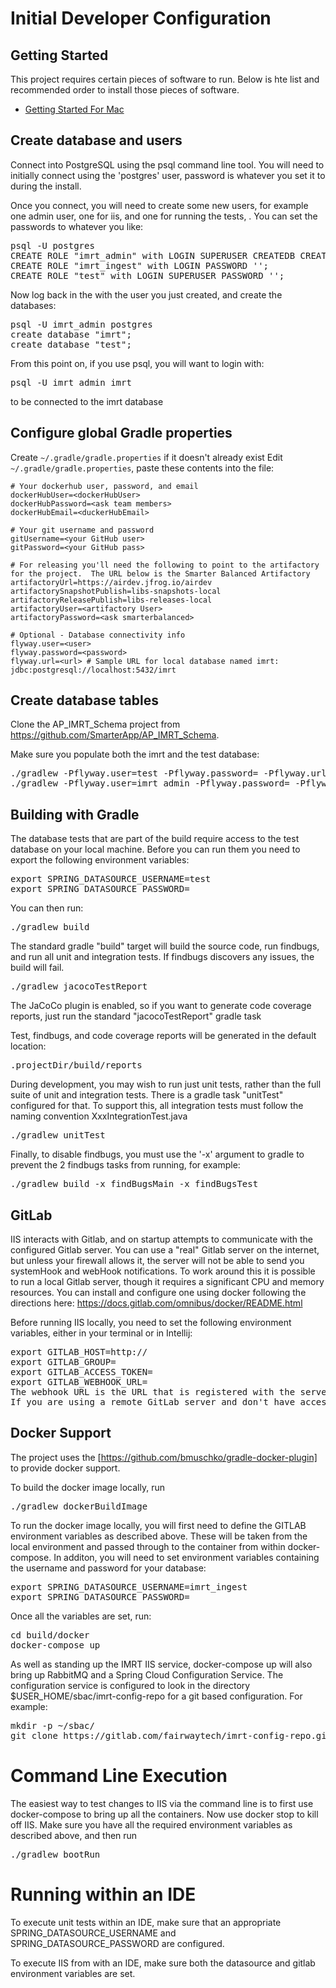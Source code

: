 # Initial Developer Configuration

## Getting Started

This project requires certain pieces of software to run. Below is hte list and recommended order to install those pieces of software.  

* [Getting Started For Mac](getting_started_mac.md)

## Create database and users

Connect into PostgreSQL using the psql command line tool. You will need to initially connect using the 'postgres' user, password is whatever you set it to during the install. 

Once you connect, you will need to create some new users, for example one admin user, one for iis, 
and one for running the tests, . You can set the passwords to whatever you like:

<pre>
psql -U postgres
CREATE ROLE "imrt_admin" with LOGIN SUPERUSER CREATEDB CREATEROLE PASSWORD '<choose password>';
CREATE ROLE "imrt_ingest" with LOGIN PASSWORD '<choose password>';
CREATE ROLE "test" with LOGIN SUPERUSER PASSWORD '<choose password>';
</pre>

Now log back in the with the user you just created, and create the databases:

<pre>
psql -U imrt_admin postgres
create database "imrt";
create database "test";
</pre>

From this point on, if you use psql, you will want to login with:
<pre>psql -U imrt_admin imrt</pre> to be connected to the imrt database

## Configure global Gradle properties

Create `~/.gradle/gradle.properties` if it doesn't already exist
Edit `~/.gradle/gradle.properties`, paste these contents into the file:

```
# Your dockerhub user, password, and email
dockerHubUser=<dockerHubUser>
dockerHubPassword=<ask team members>
dockerHubEmail=<duckerHubEmail>

# Your git username and password
gitUsername=<your GitHub user>
gitPassword=<your GitHub pass>

# For releasing you'll need the following to point to the artifactory for the project.  The URL below is the Smarter Balanced Artifactory
artifactoryUrl=https://airdev.jfrog.io/airdev
artifactorySnapshotPublish=libs-snapshots-local
artifactoryReleasePublish=libs-releases-local
artifactoryUser=<artifactory User>
artifactoryPassword=<ask smarterbalanced>

# Optional - Database connectivity info
flyway.user=<user>
flyway.password=<password>
flyway.url=<url> # Sample URL for local database named imrt: jdbc:postgresql://localhost:5432/imrt
```

## Create database tables

Clone the AP_IMRT_Schema project from https://github.com/SmarterApp/AP_IMRT_Schema. 

Make sure you populate both the imrt and the test database:

<pre>
./gradlew -Pflyway.user=test -Pflyway.password=<password> -Pflyway.url=jdbc:postgresql://localhost:5432/test flywayMigrate
./gradlew -Pflyway.user=imrt_admin -Pflyway.password=<password> -Pflyway.url=jdbc:postgresql://localhost:5432/imrt flywayMigrate
</pre>


## Building with Gradle

The database tests that are part of the build require access to the test database on your local machine. 
Before you can run them you need to export the following environment variables:
<pre>
export SPRING_DATASOURCE_USERNAME=test
export SPRING_DATASOURCE_PASSWORD=<password>
</pre> 

You can then run:
<pre>./gradlew build</pre>
The standard gradle "build" target will build the source code, run findbugs, and run all unit and integration tests.
If findbugs discovers any issues, the build will fail.

<pre>./gradlew jacocoTestReport</pre>
The JaCoCo plugin is enabled, so if you want to generate code coverage reports, just run the standard "jacocoTestReport" gradle task


Test, findbugs, and code coverage reports will be generated in the default location:
<pre>.projectDir/build/reports</pre>

During development, you may wish to run just unit tests, rather than the full suite of unit and integration tests. There is a gradle task "unitTest" configured for that. 
To support this, all integration tests must follow the naming convention XxxIntegrationTest.java
<pre>./gradlew unitTest</pre>

Finally, to disable findbugs, you must use the '-x' argument to gradle to prevent the 2 findbugs tasks from running, for example:

<pre>./gradlew build -x findBugsMain -x findBugsTest</pre>

## GitLab

IIS interacts with Gitlab, and on startup attempts to communicate with the configured Gitlab server. 
You can use a "real" Gitlab server on the internet, but unless your firewall allows it, the server 
will not be able to send you systemHook and webHook notifications. To work around this it is possible
 to run a local Gitlab server, though it requires a significant CPU and memory resources. 
 You can install and configure one using docker following the directions here: https://docs.gitlab.com/omnibus/docker/README.html

Before running IIS locally, you need to set the following environment variables, either in your terminal or in Intellij:

<pre>
export GITLAB_HOST=http://<host>
export GITLAB_GROUP=
export GITLAB_ACCESS_TOKEN=<create an access token on your Gitlab server>
export GITLAB_WEBHOOK_URL=
The webhook URL is the URL that is registered with the server for callbacks to IIS when a new project is created.
If you are using a remote GitLab server and don't have access through your firewall for webhooks you can just leave it blank
</pre>


## Docker Support
The project uses the [https://github.com/bmuschko/gradle-docker-plugin] to provide docker support.

To build the docker image locally, run
<pre>./gradlew dockerBuildImage</pre>

To run the docker image locally, you will first need to define the GITLAB environment variables as described above.
These will be taken from the local environment and passed through to the container from within docker-compose.
In additon, you will need to set environment variables containing the username and password for your database:
<pre>
export SPRING_DATASOURCE_USERNAME=imrt_ingest
export SPRING_DATASOURCE_PASSWORD=<password>
</pre>

Once all the variables are set, run:
<pre>
cd build/docker
docker-compose up
</pre>

As well as standing up the IMRT IIS service, docker-compose up will also bring up RabbitMQ and a Spring Cloud Configuration Service.
The configuration service is configured to look in the directory $USER_HOME/sbac/imrt-config-repo for a git based configuration.
For example:

<pre>
mkdir -p ~/sbac/
git clone https://gitlab.com/fairwaytech/imrt-config-repo.git
</pre>

# Command Line Execution

The easiest way to test changes to IIS via the command line is to first use docker-compose to bring up all the containers.
Now use docker stop to kill off IIS. Make sure you have all the required environment variables as described above,
and then run 
<pre>./gradlew bootRun</pre>

# Running within an IDE

To execute unit tests within an IDE, make sure that an appropriate SPRING_DATASOURCE_USERNAME and SPRING_DATASOURCE_PASSWORD are configured.

To execute IIS from with an IDE, make sure both the datasource and gitlab environment variables are set.




 